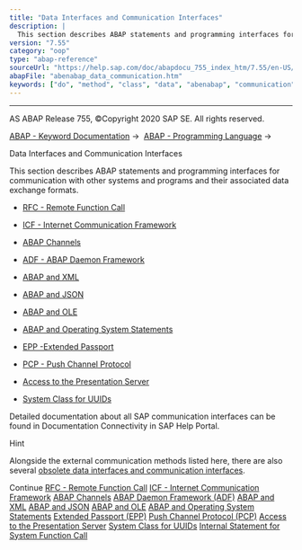 ```yaml
---
title: "Data Interfaces and Communication Interfaces"
description: |
  This section describes ABAP statements and programming interfaces for communication with other systems and programs and their associated data exchange formats. -   RFC - Remote Function Call(https://help.sap.com/doc/abapdocu_755_index_htm/7.55/en-US/abenrfc.htm) -   ICF - Internet Communication F
version: "7.55"
category: "oop"
type: "abap-reference"
sourceUrl: "https://help.sap.com/doc/abapdocu_755_index_htm/7.55/en-US/abenabap_data_communication.htm"
abapFile: "abenabap_data_communication.htm"
keywords: ["do", "method", "class", "data", "abenabap", "communication"]
---
```


* * *

AS ABAP Release 755, ©Copyright 2020 SAP SE. All rights reserved.

[ABAP - Keyword Documentation](https://help.sap.com/doc/abapdocu_755_index_htm/7.55/en-US/abenabap.htm) →  [ABAP - Programming Language](https://help.sap.com/doc/abapdocu_755_index_htm/7.55/en-US/abenabap_reference.htm) → 

Data Interfaces and Communication Interfaces

This section describes ABAP statements and programming interfaces for communication with other systems and programs and their associated data exchange formats.

-   [RFC - Remote Function Call](https://help.sap.com/doc/abapdocu_755_index_htm/7.55/en-US/abenrfc.htm)

-   [ICF - Internet Communication Framework](https://help.sap.com/doc/abapdocu_755_index_htm/7.55/en-US/abenicf.htm)

-   [ABAP Channels](https://help.sap.com/doc/abapdocu_755_index_htm/7.55/en-US/abenabap_channels.htm)

-   [ADF - ABAP Daemon Framework](https://help.sap.com/doc/abapdocu_755_index_htm/7.55/en-US/abenabap_daemon.htm)

-   [ABAP and XML](https://help.sap.com/doc/abapdocu_755_index_htm/7.55/en-US/abenabap_xml.htm)

-   [ABAP and JSON](https://help.sap.com/doc/abapdocu_755_index_htm/7.55/en-US/abenabap_json.htm)

-   [ABAP and OLE](https://help.sap.com/doc/abapdocu_755_index_htm/7.55/en-US/abenole2.htm)

-   [ABAP and Operating System Statements](https://help.sap.com/doc/abapdocu_755_index_htm/7.55/en-US/abenabap_system_commands.htm)

-   [EPP -Extended Passport](https://help.sap.com/doc/abapdocu_755_index_htm/7.55/en-US/abenepp.htm)

-   [PCP - Push Channel Protocol](https://help.sap.com/doc/abapdocu_755_index_htm/7.55/en-US/abenpcp.htm)

-   [Access to the Presentation Server](https://help.sap.com/doc/abapdocu_755_index_htm/7.55/en-US/abenfrontend_services.htm)

-   [System Class for UUIDs](https://help.sap.com/doc/abapdocu_755_index_htm/7.55/en-US/abencl_system_uuid.htm)

Detailed documentation about all SAP communication interfaces can be found in Documentation Connectivity in SAP Help Portal.

Hint

Alongside the external communication methods listed here, there are also several [obsolete data interfaces and communication interfaces](https://help.sap.com/doc/abapdocu_755_index_htm/7.55/en-US/abenextern_obsolete.htm).

Continue
[RFC - Remote Function Call](https://help.sap.com/doc/abapdocu_755_index_htm/7.55/en-US/abenrfc.htm)
[ICF - Internet Communication Framework](https://help.sap.com/doc/abapdocu_755_index_htm/7.55/en-US/abenicf.htm)
[ABAP Channels](https://help.sap.com/doc/abapdocu_755_index_htm/7.55/en-US/abenabap_channels.htm)
[ABAP Daemon Framework (ADF)](https://help.sap.com/doc/abapdocu_755_index_htm/7.55/en-US/abenabap_daemon.htm)
[ABAP and XML](https://help.sap.com/doc/abapdocu_755_index_htm/7.55/en-US/abenabap_xml.htm)
[ABAP and JSON](https://help.sap.com/doc/abapdocu_755_index_htm/7.55/en-US/abenabap_json.htm)
[ABAP and OLE](https://help.sap.com/doc/abapdocu_755_index_htm/7.55/en-US/abenole2.htm)
[ABAP and Operating System Statements](https://help.sap.com/doc/abapdocu_755_index_htm/7.55/en-US/abenabap_system_commands.htm)
[Extended Passport (EPP)](https://help.sap.com/doc/abapdocu_755_index_htm/7.55/en-US/abenepp.htm)
[Push Channel Protocol (PCP)](https://help.sap.com/doc/abapdocu_755_index_htm/7.55/en-US/abenpcp.htm)
[Access to the Presentation Server](https://help.sap.com/doc/abapdocu_755_index_htm/7.55/en-US/abenfrontend_services.htm)
[System Class for UUIDs](https://help.sap.com/doc/abapdocu_755_index_htm/7.55/en-US/abencl_system_uuid.htm)
[Internal Statement for System Function Call](https://help.sap.com/doc/abapdocu_755_index_htm/7.55/en-US/abendata_communication_internal.htm)